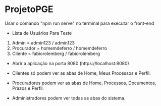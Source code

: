# ProjetoPGE

Usar o comando "npm run serve" no terminal para executar o front-end

- Lista de Usuários Para Teste
1. Admin = admin123 / admin123
2. Procurador = homemdeferro / homemdeferro
3. Cliente = fabiorolemberg / fabiorolemberg

- Abrir a aplicação na porta 8080 (https://localhost:8080)

- Clientes só podem ver as abas de Home, Meus Processos e Perfil.
- Procuradores podem ver as abas de Home, Processos, Documentos, Prazos e Perfil.
- Administradores podem ver todas as abas do sistema.
